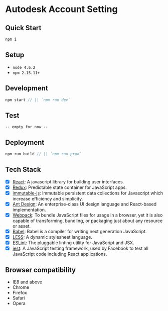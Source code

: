 Autodesk Account Setting
======

## Quick Start

```javascript
npm i
```

## Setup

- `node 4.6.2`
- `npm 2.15.11+`

## Development

```javascript
npm start // || `npm run dev`
```

## Test

`-- empty for now --`

## Deployment

```javascript
npm run build // || `npm run prod`
```

## Tech Stack

- [x] [React](https://facebook.github.io/react/): A javascript library for building user interfaces.
- [x] [Redux](http://redux.js.org/): Predictable state container for JavaScript apps.
- [x] [immutable-js](http://facebook.github.io/immutable-js/): Immutable persistent data collections for Javascript which increase efficiency and simplicity.
- [x] [Ant Design](https://ant.design/docs/react/introduce): An enterprise-class UI design language and React-based implementation.
- [x] [Webpack](http://webpack.github.io/docs/): To bundle JavaScript files for usage in a browser, yet it is also capable of transforming, bundling, or packaging just about any resource or asset.
- [x] [Babel](https://babeljs.io/): Babel is a compiler for writing next generation JavaScript.
- [x] [LESS](http://lesscss.org/functions/): A dynamic stylesheet language.
- [x] [ESLint](http://eslint.org/): The pluggable linting utility for JavaScript and JSX.
- [x] [jest](https://facebook.github.io/jest/docs/api.html): A JavaScript testing framework, used by Facebook to test all JavaScript code including React applications.

## Browser compatibility

- IE8 and above
- Chrome
- Firefox
- Safari
- Opera
